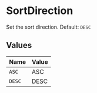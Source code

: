 # SortDirection

Set the sort direction. Default: `DESC`


## Values

| Name   | Value  |
| ------ | ------ |
| `ASC`  | ASC    |
| `DESC` | DESC   |